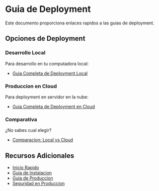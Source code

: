 # Guia de Deployment

Este documento proporciona enlaces rapidos a las guias de deployment.

## Opciones de Deployment

### Desarrollo Local

Para desarrollo en tu computadora local:

- [Guia Completa de Deployment Local](docs/DEPLOYMENT_LOCAL.md)

### Produccion en Cloud

Para deployment en servidor en la nube:

- [Guia Completa de Deployment en Cloud](docs/DEPLOYMENT_CLOUD.md)

### Comparativa

¿No sabes cual elegir?

- [Comparacion: Local vs Cloud](docs/DEPLOYMENT_COMPARISON.md)

## Recursos Adicionales

- [Inicio Rapido](QUICKSTART.md)
- [Guia de Instalacion](docs/INSTALLATION.md)
- [Guia de Produccion](docs/PRODUCTION.md)
- [Seguridad en Produccion](docs/SECURITY_PRODUCTION.md)
